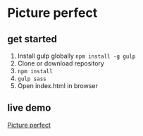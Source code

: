# Picture perfect

## get started

1. Install gulp globally `npm install -g gulp`
2. Clone or download repository
3. `npm install`
4. `gulp sass`
5. Open index.html in browser

## live demo

[Picture perfect](https://dodi-dodi.github.io/picture_perfect/)

